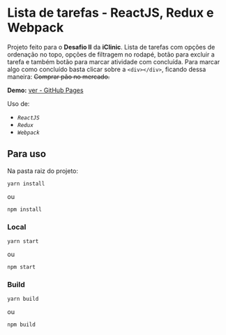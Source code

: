 # Lista de tarefas - ReactJS, Redux e Webpack

Projeto feito para o **Desafio II** da **iClinic**.
Lista de tarefas com opções de ordenação no topo, opções de filtragem no rodapé, botão para excluir a tarefa e também botão para marcar atividade com concluída.
Para marcar algo como concluído basta clicar sobre a `<div></div>`, ficando dessa maneira:
~~Comprar pão no mercado.~~

**Demo:** [ver - GitHub Pages](https://mauriciord.github.io/lista-tarefas-react/)

Uso de:
- _`ReactJS`_
- _`Redux`_
- _`Webpack`_

## Para uso

Na pasta raiz do projeto:
```
yarn install
```
ou
```
npm install
```

### Local
```
yarn start
```
ou
```
npm start
```

### Build
```
yarn build
```
ou
```
npm build
```
